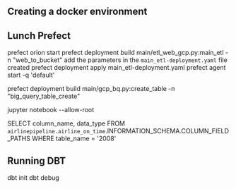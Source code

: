 ## Creating a docker environment

## Lunch Prefect

prefect orion start
prefect deployment build main/etl_web_gcp.py:main_etl -n "web_to_bucket"
add the parameters in the `main_etl-deployment.yaml` file created
prefect deployment apply main_etl-deployment.yaml
prefect agent start -q 'default'

prefect deployment build main/gcp_bq.py:create_table -n "big_query_table_create"

jupyter notebook --allow-root

SELECT column_name, data_type
FROM `airlinepipeline.airline_on_time`.INFORMATION_SCHEMA.COLUMN_FIELD_PATHS
WHERE table_name = '2008'

## Running DBT

dbt init
dbt debug
